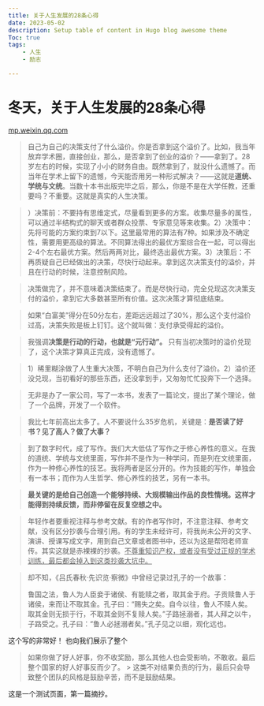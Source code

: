```yaml
---
title: 关于人生发展的28条心得
date: 2023-05-02
description: Setup table of content in Hugo blog awesome theme
Toc: true
tags:
    - 人生
    - 励志

---
```


# 冬天，关于人生发展的28条心得
[mp.weixin.qq.com](http://mp.weixin.qq.com/s?__biz=MzA3MzM0MjUyMQ==&mid=2652153237&idx=1&sn=a18190dec8e34f22a848c87dee9af863&chksm=84f08ec3b38707d52735d2573df0b96cbb8c0aa97fe203eff83842511a323604fb7137b75b92&mpshare=1&scene=1&srcid=0127m3adJN2k1FG3RZiO36Ty&sharer_sharetime=1674830557954&sharer_shareid=4232c2aad1ac3c28307bfe23153586bb#rd)
> 自己为自己的决策支付了什么溢价。你是否拿到这个溢价了。比如，我当年放弃学术圈，直接创业，那么，是否拿到了创业的溢价？——拿到了。28岁左右的时候，实现了小小的财务自由。既然拿到了，就没什么遗憾了。而当年在学术上留下的遗憾，今天能否用另一种形式解决？——这就是**道统、学统与文统**。当数十本书出版完毕之后，那么，你是不是在大学任教，还重要吗？不重要。这就是真实的人生决策。

> ）决策前：不要持有思维定式，尽量看到更多的方案。收集尽量多的属性，可以通过半结构式的聊天或者群众投票、专家意见等来收集。2）决策中：先将可能的方案约束到7以下。这里最常用的算法有7种。如果涉及不确定性，需要用更高级的算法。不同算法得出的最优方案综合在一起，可以得出2-4个左右最优方案。然后两两对比，最终选出最优方案。3）决策后：不再质疑自己已经做出的决策，尽快行动起来。拿到这次决策支付的溢价，并且在行动的时候，注意控制风险。

> 决策做完了，并不意味着决策结束了。而是尽快行动，完全兑现这次决策支付的溢价，拿到它大多数甚至所有价值。这次决策才算彻底结束。

> 如果“白富美”得分在50分左右，差距远远超过了30%，那么这个支付溢价过高，决策失败是板上钉钉。这个就叫做：支付承受得起的溢价。

> 我强调**决策是行动的行动，也就是“元行动”。** 只有当初决策时的溢价兑现了，这个决策才算真正完成，没有遗憾了。

> 1）稀里糊涂做了人生重大决策，不明白自己为什么支付了溢价。2）溢价还没兑现，当初看好的那些东西，还没拿到手，又匆匆忙忙投奔下一个选择。

> 无非是办了一家公司，写了一本书，发表了一篇论文，提出了某个理论，做了一个品牌，开发了一个软件。

> 我比七年前高出太多了。人不要说什么35岁危机，关键是：**是否读了好书？见了高人？做了大事？**

> 到了数字时代，成了写作。我们大大低估了写作之于修心养性的意义。在我的道统、学统与文统里面，写作并不是作为一种学问，而是列在文统里面，作为一种修心养性的技艺。我将两者是区分开的。作为技能的写作，单独会有一本书；而作为人生哲学、修心养性的技艺，另有一本书。

> **最关键的是给自己创造一个能够持续、大规模输出作品的良性情境。这样才能得到持续反馈，而非停留在反复空想之中。**

> 年轻作者要重视注释与参考文献。有的作者写作时，不注意注释、参考文献，没有区分抄袭与合理引用。有的学生未经许可，将我尚未公开的文字、演讲、授课写成文字，用到自己文章或者图书中，还以为这是帮阳老师宣传。其实这就是赤裸裸的抄袭。<u>不尊重知识产权，或者没有受过正规的学术训练，最后都会掉入到这类抄袭大坑中。</u>

> 却不知，《吕氏春秋·先识览·察微》中曾经记录过孔子的一个故事： 
>   
>   鲁国之法，鲁人为人臣妾于诸侯、有能赎之者，取其金于府。子贡赎鲁人于诸侯，来而让不取其金。孔子曰：“赐失之矣。自今以往，鲁人不赎人矣。取其金则无损于行，不取其金则不复赎人矣。”子路拯溺者，其人拜之以牛，子路受之。孔子曰：“鲁人必拯溺者矣。”孔子见之以细，观化远也。

这个写的非常好！
也向我们展示了整个
> 如果你做了好人好事，你不收奖励，那么其他人也会受影响，不敢收。最后整个国家的好人好事反而少了。 >  这类不对结果负责的行为，最后只会导致整个团队的风格是鼓励辛苦，而不是鼓励结果。



这是一个测试页面，第一篇摘抄。
